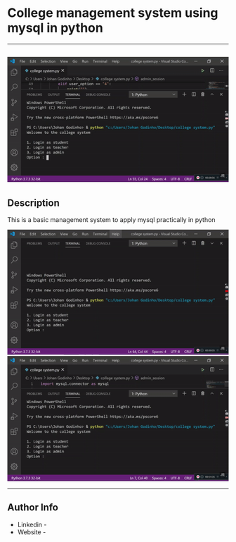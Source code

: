 # College management system using mysql in python
---
![alt](https://github.com/Rajat-zee/py-mysql/blob/main/image/ea.gif)
---
## Description

This is a basic management system to apply mysql practically in python

![alt](https://github.com/Rajat-zee/py-mysql/blob/main/image/ea2.gif)
![alt](https://github.com/Rajat-zee/py-mysql/blob/main/image/ea3.gif)

---
## Author Info

- Linkedin - 
- Website - 
